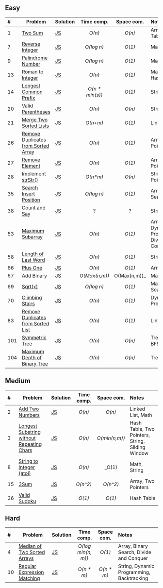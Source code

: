 ## Easy

| #    | Problem                                                                                                   | Solution                                       |   Time comp.    |  Space com.  | Notes                                          |
| :--- | --------------------------------------------------------------------------------------------------------- | :--------------------------------------------- | :-------------: | :----------: | :--------------------------------------------- |
| 1    | [Two Sum](https://leetcode.com/problems/two-sum/)                                                         | [JS](js/two-sum.js)                            |     _O(n)_      |    _O(n)_    | Array, Hash Table                              |
| 7    | [Reverse Integer](https://leetcode.com/problems/reverse-integer/)                                         | [JS](js/reverse-integer.js)                    |   _O(log n)_    |    _O(1)_    | Math, Array                                    |
| 9    | [Palindrome Number](https://leetcode.com/problems/palindrome-number/)                                     | [JS](js/palindrome-number.js)                  |   _O(log n)_    |    _O(1)_    | Math, Array                                    |
| 13   | [Roman to Integer](https://leetcode.com/problems/roman-to-integer/)                                       | [JS](js/roman-to-integer.js)                   |     _O(n)_      |    _O(1)_    | Math, String, Hash Table                       |
| 14   | [Longest Common Prefix](https://leetcode.com/problems/longest-common-prefix/)                             | [JS](js/longest-common-prefix.js)              | _O(n * min(s))_ |    _O(1)_    | String, Array                                  |
| 20   | [Valid Parentheses](https://leetcode.com/problems/valid-parentheses/)                                     | [JS](js/valid-parentheses.js)                  |     _O(n)_      |    _O(n)_    | String, Stack                                  |
| 21   | [Merge Two Sorted Lists](https://leetcode.com/problems/merge-two-sorted-lists/)                           | [JS](js/merge-two-sorted-lists.js)             |    _O(n+m)_     |    _O(1)_    | Linked List                                    |
| 26   | [Remove Duplicates from Sorted Array](https://leetcode.com/problems/remove-duplicates-from-sorted-array/) | [JS](js/remove-duplicates-sorted-array.js)     |     _O(n)_      |    _O(1)_    | Array, Two Pointers                            |
| 27   | [Remove Element](https://leetcode.com/problems/remove-element/)                                           | [JS](js/remove-element.js)                     |     _O(n)_      |    _O(1)_    | Array, Two Pointers                            |
| 28   | [Implement strStr()](https://leetcode.com/problems/implement-strstr/)                                     | [JS](js/implement-strStr.js)                   |    _O(n*m)_     |    _O(n)_    | String, Two Pointers                           |
| 35   | [Search Insert Position](https://leetcode.com/problems/search-insert-position/)                           | [JS](js/search-insert-position.js)             |   _O(log n)_    |    _O(1)_    | Array, Binary Search                           |
| 38   | [Count and Say](https://leetcode.com/problems/count-and-say/)                                             | [JS](js/count-and-say.js)                      |        ?        |      ?       | String                                         |
| 53   | [Maximum Subarray](https://leetcode.com/problems/maximum-subarray/)                                       | [JS](js/maximum-subarray.js)                   |     _O(n)_      |    _O(1)_    | Array, Dynamic Programming, Divide and Conquer |
| 58   | [Length of Last Word](https://leetcode.com/problems/length-of-last-word/)                                 | [JS](js/length-of-last-word.js)                |     _O(n)_      |    _O(1)_    | String                                         |
| 66   | [Plus One](https://leetcode.com/problems/plus-one/)                                                       | [JS](js/plus-one.js)                           |     _O(n)_      |    _O(1)_    | Array                                          |
| 67   | [Add Binary](https://leetcode.com/problems/add-binary/)                                                   | [JS](js/add-binary.js)                         |  _O(Max(n,m))_  | O(Max(n,m))_ | Math, String                                   |
| 69   | [Sqrt(x)](https://leetcode.com/problems/sqrtx/)                                                           | [JS](js/sqrt(x).js)                            |   _O(log n)_    |    _O(1)_    | Math, Binary Search                            |
| 70   | [Climbing Stairs](https://leetcode.com/problems/climbing-stairs/)                                         | [JS](js/climbing-stairs.js)                    |     _O(n)_      |    _O(1)_    | Dynamic Programming                            |
| 83   | [Remove Duplicates from Sorted List](https://leetcode.com/problems/remove-duplicates-from-sorted-list/)   | [JS](js/remove-duplicates-from-sorted-list.js) |     _O(n)_      |    _O(1)_    | Linked List                                    |
| 101  | [Symmetric Tree](https://leetcode.com/problems/symmetric-tree/)                                           | [JS](js/symmetric-tree.js)                     |     _O(n)_      |    _O(n)_    | Tree, DFS, BFS                                 |
| 104  | [Maximum Depth of Binary Tree](https://leetcode.com/problems/maximum-depth-of-binary-tree/)               | [JS](js/max-depth-binary-tree.js)              |     _O(n)_      |    _O(n)_    | Tree, DFS                                      |


## Medium

| #    | Problem                                                                                                                    | Solution                                              | Time comp. |  Space com.   | Notes                                            |
| :--- | -------------------------------------------------------------------------------------------------------------------------- | :---------------------------------------------------- | :--------: | :-----------: | :----------------------------------------------- |
| 2    | [Add Two Numbers](https://leetcode.com/problems/add-two-numbers/)                                                          | [JS](js/add-two-numbers.js)                           |   _O(n)_   |    _O(n)_     | Linked List, Math                                |
| 3    | [Longest Substring without Repeating Chars](https://leetcode.com/problems/longest-substring-without-repeating-characters/) | [JS](js/longest-substring-without-repeating-chars.js) |   _O(n)_   | _O(min(n,m))_ | Hash Table, Two Pointers, String, Sliding Window |
| 8    | [String to Integer (atoi)](https://leetcode.com/problems/string-to-integer-atoi/)                                          | [JS](js/string-to-integer-atoi.js)                    |   _O(n)_   |     _O(1)     | Math, String                                     |
| 15   | [3Sum](https://leetcode.com/problems/3sum/)                                                                                | [JS](js/3sum.js)                                      |  _O(n^2)_  |   _O(n^2)_    | Array, Two Pointers                              |
| 36   | [Valid Sudoku](https://leetcode.com/problems/valid-sudoku/)                                                                | [JS](js/valid-sudoku.js)                              |   _O(1)_   |    _O(1)_     | Hash Table                                       |

## Hard

| #    | Problem                                                                                   | Solution                                |     Time comp.     | Space com. | Notes                                     |
| :--- | ----------------------------------------------------------------------------------------- | :-------------------------------------- | :----------------: | :--------: | :---------------------------------------- |
| 4    | [Median of Two Sorted Arrays](https://leetcode.com/problems/median-of-two-sorted-arrays/) | [JS](js/median-two-sorted-arrays.js)    | _O(log min(n, m))_ |   _O(1)_   | Array, Binary Search, Divide and Conquer  |
| 10   | [Regular Expression Matching](https://leetcode.com/problems/regular-expression-matching/) | [JS](js/regular-expression-matching.js) |     _O(n * m)_     | _O(n * m)_ | String, Dynamic Programming, Backtracking |